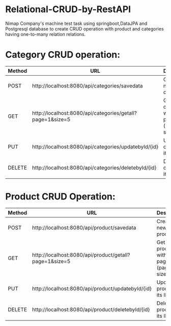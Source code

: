 # Relational-CRUD-by-RestAPI
Nimap Company's machine test task using springboot,DataJPA and Postgresql database to create CRUD operation with product and categories having one-to-many relation relations.

# Category CRUD operation:

 <table>
        <thead>
            <tr>
                <th>Method</th>
                <th>URL</th>
                <th>Description</th>
            </tr>
        </thead>
        <tbody>
            <tr>
                <td>POST</td>
                <td> http://localhost:8080/api/categories/savedata</td>
                <td>Create a new category</td>
            </tr>
            <tr>
                <td>GET</td>
                <td>http://localhost:8080/api/categories/getall?page=1&size=5</td>
                <td>Get all the categories with pagination (page 1, size 5)</td>
            </tr>
            <tr>
                <td>PUT</td>
                <td>http://localhost:8080/api/categories/updatebyId/{id}</td>
                <td>Update a category by its ID</td>
            </tr>
            <tr>
                <td>DELETE</td>
                <td>http://localhost:8080/api/categories/deletebyId/{id}</td>
                <td>Delete a category by its ID</td>
            </tr>
        </tbody>
    </table>

 # Product CRUD Operation:

<table>
        <thead>
            <tr>
                <th>Method</th>
                <th>URL</th>
                <th>Description</th>
            </tr>
        </thead>
        <tbody>
            <tr>
                <td>POST</td>
                <td> http://localhost:8080/api/product/savedata</td>
                <td>Create a new product</td>
            </tr>
            <tr>
                <td>GET</td>
                <td>http://localhost:8080/api/product/getall?page=1&size=5</td>
                <td>Get all the product with pagination (page 1, size 5)</td>
            </tr>
            <tr>
                <td>PUT</td>
                <td>http://localhost:8080/api/product/updatebyId/{id}</td>
                <td>Update a product by its ID</td>
            </tr>
            <tr>
                <td>DELETE</td>
                <td>http://localhost:8080/api/product/deletebyId/{id}</td>
                <td>Delete a product by its ID</td>
            </tr>
        </tbody>
    </table>
   

